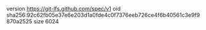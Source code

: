 version https://git-lfs.github.com/spec/v1
oid sha256:92c62fb05e37e6e203d1a0fde4c0f7376eeb726ce4f6b40561c3e9f9870a2525
size 6024
